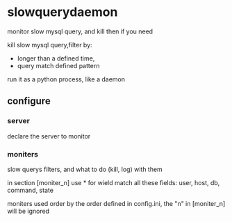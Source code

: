 # slowquerydaemon
monitor slow mysql query, and kill then if you need

kill slow mysql query,filter by:
-  longer than a defined time, 
-  query match defined pattern

run it as a python process, like a daemon

## configure
### server
declare the server to monitor


### moniters
slow querys filters, and what to do (kill, log) with them

in section [moniter_n]
use * for wield match all these fields: user, host, db, command, state

moniters used order by the order defined in config.ini, the "n" in [moniter_n] will be ignored
